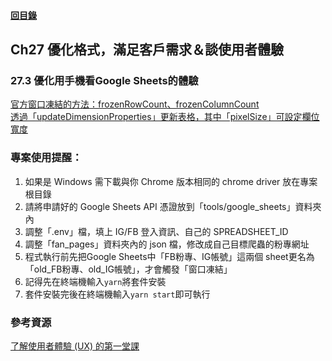 #### [回目錄](../README.md)
## Ch27	優化格式，滿足客戶需求＆談使用者體驗

### 27.3 優化用手機看Google Sheets的體驗
[官方窗口凍結的方法：frozenRowCount、frozenColumnCount](https://developers.google.com/sheets/api/reference/rest/v4/spreadsheets/sheets?hl=en#gridproperties)   
[透過「updateDimensionProperties」更新表格，其中「pixelSize」可設定欄位寬度](https://developers.google.com/sheets/api/reference/rest/v4/spreadsheets/sheets#DimensionProperties)  

### 專案使用提醒：
1.	如果是 Windows 需下載與你 Chrome 版本相同的 chrome driver 放在專案根目錄
2.	請將申請好的 Google Sheets API 憑證放到「tools/google_sheets」資料夾內
3.	調整「.env」檔，填上 IG/FB 登入資訊、自己的 SPREADSHEET_ID
4.	調整「fan_pages」資料夾內的 json 檔，修改成自己目標爬蟲的粉專網址
5.	程式執行前先把Google Sheets中「FB粉專、IG帳號」這兩個 sheet更名為「old_FB粉專、old_IG帳號」，才會觸發「窗口凍結」
6.	記得先在終端機輸入`yarn`將套件安裝
7.	套件安裝完後在終端機輸入`yarn start`即可執行

### 參考資源
[了解使用者體驗 (UX) 的第一堂課](https://designtongue.me/了解使用者體驗-ux-的第一堂課/)
